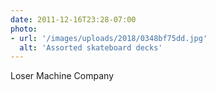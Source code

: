 ```yaml
---
date: 2011-12-16T23:28-07:00
photo:
- url: '/images/uploads/2018/0348bf75dd.jpg'
  alt: 'Assorted skateboard decks'
---
```

Loser Machine Company
